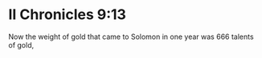 # II Chronicles 9:13

Now the weight of gold that came to Solomon in one year was 666 talents of gold,
